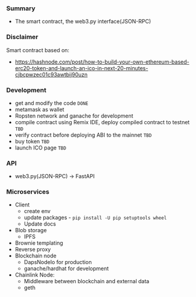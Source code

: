 ### Summary
- The smart contract, the web3.py interface(JSON-RPC)

### Disclaimer
Smart contract based on: 
- https://hashnode.com/post/how-to-build-your-own-ethereum-based-erc20-token-and-launch-an-ico-in-next-20-minutes-cjbcpwzec01c93awtbij90uzn

### Development
- get and modify the code `DONE`
- metamask as wallet
- Ropsten network and ganache for development
- compile contract using Remix IDE, deploy compiled contract to testnet `TBD`
- verify contract before deploying ABI to the mainnet `TBD`
- buy token `TBD`
- launch ICO page `TBD`

### API
- web3.py(JSON-RPC) -> FastAPI

### Microservices
- Client
    - create env
    - update packages - `pip install -U pip setuptools wheel`
    - Update docs
- Blob storage
    - IPFS
- Brownie templating
- Reverse proxy
- Blockchain node
    - DapsNodeIo for production
    - ganache/hardhat for development
- Chainlink Node:
    - Middleware between blockchain and external data
    - geth